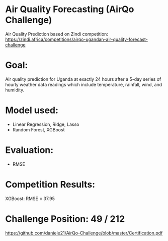 # Air Quality Forecasting (AirQo Challenge)
Air Quality Prediction based on Zindi competition: https://zindi.africa/competitions/airqo-ugandan-air-quality-forecast-challenge

# Goal:
Air quality prediction for Uganda at exactly 24 hours after a 5-day series of hourly weather data readings which include temperature, rainfall, wind, and humidity.

# Model used:
  - Linear Regression, Ridge, Lasso
  - Random Forest, XGBoost
  
# Evaluation:
  - RMSE
  
# Competition Results:
  XGBoost:        RMSE = 37.95

# Challenge Position:    49 / 212
https://github.com/daniele21/AirQo-Challenge/blob/master/Certification.pdf

